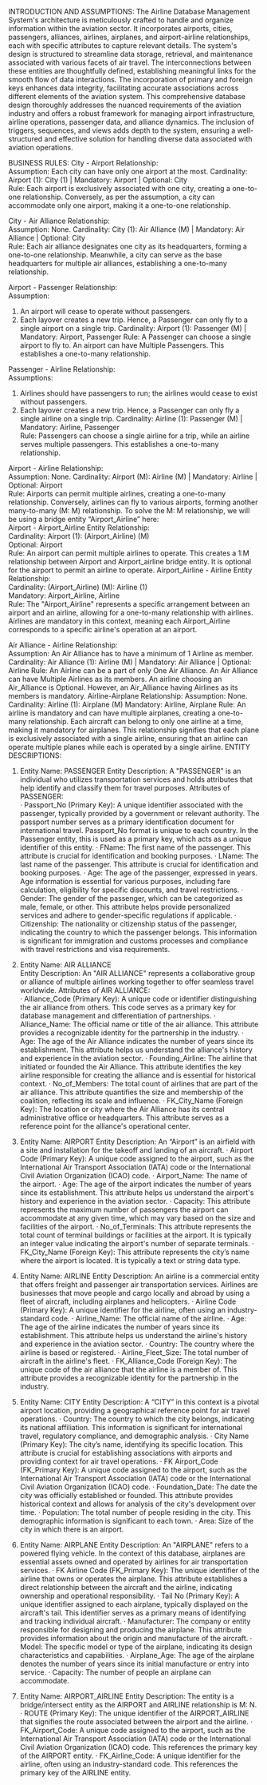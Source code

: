 INTRODUCTION AND ASSUMPTIONS: 
The Airline Database Management System's architecture is meticulously crafted to handle and organize information within the aviation sector. It incorporates airports, cities, passengers, alliances, airlines, airplanes, and airport-airline relationships, each with specific attributes to capture relevant details. The system's design is structured to streamline data storage, retrieval, and maintenance associated with various facets of air travel. 
The interconnections between these entities are thoughtfully defined, establishing meaningful links for the smooth flow of data interactions. The incorporation of primary and foreign keys enhances data integrity, facilitating accurate associations across different elements of the aviation system.
This comprehensive database design thoroughly addresses the nuanced requirements of the aviation industry and offers a robust framework for managing airport infrastructure, airline operations, passenger data, and alliance dynamics. The inclusion of triggers, sequences, and views adds depth to the system, ensuring a well-structured and effective solution for handling diverse data associated with aviation operations.


BUSINESS RULES: 
City - Airport Relationship:  
Assumption: Each city can have only one airport at the most. 
Cardinality: Airport (1): City (1) | Mandatory: Airport | Optional: City  
Rule: Each airport is exclusively associated with one city, creating a one-to-one relationship. Conversely, as per the assumption, a city can accommodate only one airport, making it a one-to-one relationship. 
 
City - Air Alliance Relationship:  
Assumption: None. 
Cardinality: City (1): Air Alliance (M) | Mandatory: Air Alliance | Optional: City  
Rule: Each air alliance designates one city as its headquarters, forming a one-to-one relationship. Meanwhile, a city can serve as the base headquarters for multiple air alliances, establishing a one-to-many relationship. 
  
Airport - Passenger Relationship:  
Assumption:  
1.	An airport will cease to operate without passengers. 
2.	Each layover creates a new trip. Hence, a Passenger can only fly to a single airport on a single trip. 
Cardinality: Airport (1): Passenger (M) | Mandatory: Airport, Passenger
Rule: A Passenger can choose a single airport to fly to. An airport can have Multiple Passengers. This establishes a one-to-many relationship. 
  
Passenger - Airline Relationship:  
Assumptions:  
1.	Airlines should have passengers to run; the airlines would cease to exist without passengers.  
2.	Each layover creates a new trip. Hence, a Passenger can only fly a single airline on a single trip. 
Cardinality: Airline (1): Passenger (M) | Mandatory: Airline, Passenger  
Rule: Passengers can choose a single airline for a trip, while an airline serves multiple passengers. This establishes a one-to-many relationship. 
  


Airport - Airline Relationship:  
Assumption: None. 
Cardinality: Airport (M): Airline (M) | Mandatory: Airline	 | Optional: Airport  
Rule: Airports can permit multiple airlines, creating a one-to-many relationship. Conversely, airlines can fly to various airports, forming another many-to-many (M: M) relationship. 
To solve the M: M relationship, we will be using a bridge entity “Airport_Airline” here:  
Airport - Airport_Airline Entity Relationship:  
Cardinality: Airport (1): (Airport_Airline) (M)  
Optional: Airport  
Rule: An airport can permit multiple airlines to operate. This creates a 1:M relationship between Airport and Airport_airline bridge entity. It is optional for the airport to permit an airline to operate.
Airport_Airline - Airline Entity Relationship:  
Cardinality: (Airport_Airline) (M): Airline (1)  
Mandatory: Airport_Airline, Airline  
Rule: The "Airport_Airline" represents a specific arrangement between an airport and an airline, 	allowing for a one-to-many relationship with airlines. Airlines are mandatory in this context, 		meaning each Airport_Airline corresponds to a specific airline's operation at an airport. 
 
Air Alliance - Airline Relationship:  
Assumption: An Air Alliance has to have a minimum of 1 Airline as member.
Cardinality: Air Alliance (1): Airline (M) | Mandatory: Air Alliance | Optional: Airline 
Rule: An Airline can be a part of only One Air Alliance. An Air Alliance can have Multiple Airlines as its members. An airline choosing an Air_Alliance is Optional. However, an Air_Alliance having Airlines as its members is mandatory. 
 Airline-Airplane Relationship:
Assumption: None.
Cardinality: Airline (1): Airplane (M)	Mandatory: Airline, Airplane
Rule: An airline is mandatory and can have multiple airplanes, creating a one-to-many relationship. Each aircraft can belong to only one airline at a time, making it mandatory for airplanes. This relationship signifies that each plane is exclusively associated with a single airline, ensuring that an airline can operate multiple planes while each is operated by a single airline.
  ENTITY DESCRIPTIONS: 
1.	Entity Name: PASSENGER 
Entity Description: A "PASSENGER" is an individual who utilizes transportation services and holds attributes that help identify and classify them for travel purposes. 
Attributes of PASSENGER:  
·	Passport_No (Primary Key): A unique identifier associated with the passenger, typically provided by a government or relevant authority. The passport number serves as a primary identification document for international travel. Passport_No format is unique to each country. In the Passenger entity, this is used as a primary key, which acts as a unique identifier of this entity. 
·	FName: The first name of the passenger. This attribute is crucial for identification and booking purposes. 
·	LName: The last name of the passenger. This attribute is crucial for identification and booking purposes.
·	Age: The age of the passenger, expressed in years. Age information is essential for various purposes, including fare calculation, eligibility for specific discounts, and travel restrictions. 
·	Gender: The gender of the passenger, which can be categorized as male, female, or other. This attribute helps provide personalized services and adhere to gender-specific regulations if applicable. 
·	Citizenship: The nationality or citizenship status of the passenger, indicating the country to which the passenger belongs. This information is significant for immigration and customs processes and compliance with travel restrictions and visa requirements.  
  
2.	Entity Name: AIR ALLIANCE  
Entity Description: An "AIR ALLIANCE" represents a collaborative group or alliance of multiple airlines working together to offer seamless travel worldwide. 
Attributes of AIR ALLIANCE:  
·	Alliance_Code (Primary Key): A unique code or identifier distinguishing the air alliance from others. This code serves as a primary key for database management and differentiation of partnerships. 
·	Alliance_Name: The official name or title of the air alliance. This attribute provides a recognizable identity for the partnership in the industry. 
·	Age: The age of the Air Alliance indicates the number of years since its establishment. This attribute helps us understand the alliance's history and experience in the aviation sector. 
·	Founding_Airline: The airline that initiated or founded the Air Alliance. This attribute identifies the key airline responsible for creating the alliance and is essential for historical context. 
·	No_of_Members: The total count of airlines that are part of the air alliance. This attribute quantifies the size and membership of the coalition, reflecting its scale and influence. 
·	FK_City_Name (Foreign Key): The location or city where the Air Alliance has its central administrative office or headquarters. This attribute serves as a reference point for the alliance's operational center. 

3.	Entity Name: AIRPORT 
Entity Description: An “Airport” is an airfield with a site and installation for the takeoff and 	landing of an aircraft.
·	Airport Code (Primary Key): A unique code assigned to the airport, such as the International Air Transport Association (IATA) code or the International Civil Aviation Organization (ICAO) code. 
·	Airport_Name: The name of the airport. 
·	Age: The age of the airport indicates the number of years since its establishment. This attribute helps us understand the airport's history and experience in the aviation sector. 
·	Capacity: This attribute represents the maximum number of passengers the airport can accommodate at any given time, which may vary based on the size and facilities of the airport. 
·	No_of_Terminals: This attribute represents the total count of terminal buildings or facilities at the airport. It is typically an integer value indicating the airport's number of separate terminals. 
·	FK_City_Name (Foreign Key): This attribute represents the city’s name where the airport is located. It is typically a text or string data type. 
 
4. Entity Name: AIRLINE 
Entity Description: An airline is a commercial entity that offers freight and passenger air transportation services. Airlines are businesses that move people and cargo locally and abroad by using a fleet of aircraft, including airplanes and helicopters. 
·	Airline Code (Primary Key): A unique identifier for the airline, often using an industry-standard code. 
·	Airline_Name: The official name of the airline. 
·	Age: The age of the airline indicates the number of years since its establishment. This attribute helps us understand the airline's history and experience in the aviation sector. 
·	Country: The country where the airline is based or registered. 
·	Airline_Fleet_Size: The total number of aircraft in the airline's fleet. 
·	FK_Alliance_Code (Foreign Key): The unique code of the air alliance that the airline is a member of. This attribute provides a recognizable identity for the partnership in the industry. 
 
5.	Entity Name: CITY 
Entity Description: A “CITY” in this context is a pivotal airport location, providing a geographical reference point for air travel operations. 
·	Country: The country to which the city belongs, indicating its national affiliation. This information is significant for international travel, regulatory compliance, and demographic analysis. 
·	City Name (Primary Key): The city’s name, identifying its specific location. This attribute is crucial for establishing associations with airports and providing context for air travel operations. 
·	FK Airport_Code (FK_Primary Key): A unique code assigned to the airport, such as the International Air Transport Association (IATA) code or the International Civil Aviation Organization (ICAO) code. 
·	Foundation_Date: The date the city was officially established or founded. This attribute provides historical context and allows for analysis of the city's development over time. 
·	Population: The total number of people residing in the city. This demographic information is significant to each town. 
·	Area: Size of the city in which there is an airport.
  
6.	Entity Name: AIRPLANE 
Entity Description: An "AIRPLANE" refers to a powered flying vehicle. In the context of this database, airplanes are essential assets owned and operated by airlines for air transportation services. 
·	FK Airline Code (FK_Primary Key): The unique identifier of the airline that owns or operates the airplane. This attribute establishes a direct relationship between the aircraft and the airline, indicating ownership and operational responsibility. 
·	Tail No (Primary Key): A unique identifier assigned to each airplane, typically displayed on the aircraft's tail. This identifier serves as a primary means of identifying and tracking individual aircraft. 
·	Manufacturer: The company or entity responsible for designing and producing the airplane. This attribute provides information about the origin and manufacture of the aircraft. 
·	Model: The specific model or type of the airplane, indicating its design characteristics and capabilities. 
·	Airplane_Age: The age of the airplane denotes the number of years since its initial manufacture or entry into service.
·	Capacity: The number of people an airplane can accommodate.

7.	Entity Name: AIRPORT_AIRLINE
Entity Description: The entity is a bridge/intersect entity as the AIRPORT and AIRLINE relationship is M: N.
·	ROUTE (Primary Key): The unique identifier of the AIRPORT_AIRLINE that signifies the route associated between the airport and the airline.
·	FK_Airport_Code: A unique code assigned to the airport, such as the International Air Transport Association (IATA) code or the International Civil Aviation Organization (ICAO) code. This references the primary key of the AIRPORT entity.
·	FK_Airline_Code: A unique identifier for the airline, often using an industry-standard code. This references the primary key of the AIRLINE entity.
